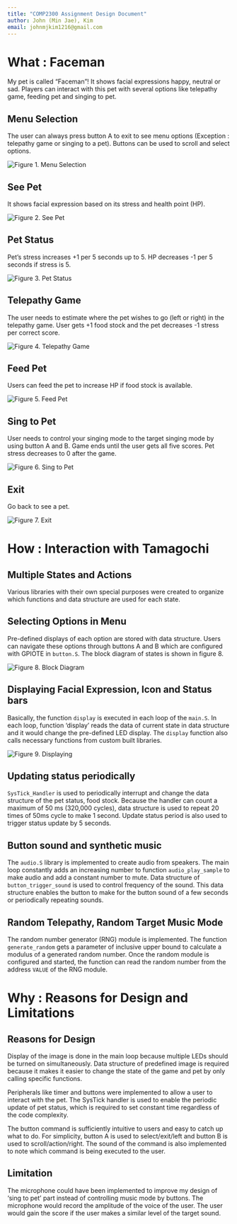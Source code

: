 ```yaml
---
title: "COMP2300 Assignment Design Document"
author: John (Min Jae), Kim
email: johnmjkim1216@gmail.com
---
```


# What : Faceman

My pet is called “Faceman”! It shows facial expressions happy, neutral or sad.  Players can interact with this pet with several options like telepathy game, feeding pet and singing to pet.

## Menu Selection

The user can always press button A to exit to see menu options (Exception : telepathy game or singing to a pet). Buttons can be used to scroll and select options.

![Figure 1. Menu Selection](assets/menu_selection_image.png)

## See Pet

It shows facial expression based on its stress and health point (HP). 

![Figure 2. See Pet](assets/see_pet_image.png)

## Pet Status

Pet’s stress increases +1 per 5 seconds up to 5. HP decreases -1 per 5 seconds if stress is 5.

![Figure 3. Pet Status](assets/pet_status_image.png)

## Telepathy Game

The user needs to estimate where the pet wishes to go (left or right) in the telepathy game. User gets +1 food stock and the pet decreases -1 stress per correct score.

![Figure 4. Telepathy Game](assets/telepathy_game_image.png)

## Feed Pet

Users can feed the pet to increase HP if food stock is available.

![Figure 5. Feed Pet](assets/feed_pet_image.png)

## Sing to Pet

User needs to control your singing mode to the target singing mode by using button A and B. Game ends until the user gets all five scores. Pet stress decreases to 0 after the game.

![Figure 6. Sing to Pet](assets/sing_to_pet_image.png)

## Exit

Go back to see a pet.

![Figure 7. Exit](assets/exit_image.png)

# How : Interaction with Tamagochi 

## Multiple States and Actions

Various libraries with their own special purposes were created to organize which functions and data structure are used for each state.

## Selecting Options in Menu

Pre-defined displays of each option are stored with data structure. Users can navigate these options through buttons A and B which are configured with GPIOTE in <code>button.S</code>. The block diagram of states is shown in figure 8.

![Figure 8. Block Diagram](assets/block_diagram_image.png)

## Displaying Facial Expression, Icon and Status bars

Basically, the function <code>display</code> is executed in each loop of the <code>main.S</code>. In each loop, function ‘display’ reads the data of current state in data structure and it would change the pre-defined LED display. The <code>display</code> function also calls necessary functions from custom built libraries.

![Figure 9. Displaying](assets/displaying_image.png)

## Updating status periodically

<code>SysTick_Handler</code> is used to periodically interrupt and change the data structure of the pet status, food stock. Because the handler can count a maximum of 50 ms (320,000 cycles), data structure is used to repeat 20 times of 50ms cycle to make 1 second. Update status period is also used to trigger status update by 5 seconds.

## Button sound and synthetic music

The <code>audio.S</code> library is implemented to create audio from speakers. The main loop constantly adds an increasing number to function <code>audio_play_sample</code> to make audio and add a constant number to mute. Data structure of <code>button_trigger_sound</code> is used to control frequency of the sound. This data structure enables the button to make for the button sound of a few seconds or periodically repeating sounds.

## Random Telepathy, Random Target Music Mode

The random number generator (RNG) module is implemented. The function <code>generate_random</code> gets a parameter of inclusive upper bound to calculate a modulus of a generated random number. Once the random module is configured and started, the function can read the random number from the address <code>VALUE</code> of the RNG module.

# Why : Reasons for Design and Limitations

## Reasons for Design

Display of the image is done in the main loop because multiple LEDs should be turned on simultaneously. Data structure of predefined image is required because it makes it easier to change the state of the game and pet by only calling specific functions. 

Peripherals like timer and buttons were implemented to allow a user to interact with the pet. The SysTick handler is used to enable the periodic update of pet status, which is required to set constant time regardless of the code complexity. 

The button command is sufficiently intuitive to users and easy to catch up what to do. For simplicity, button A is used to select/exit/left and button B is used to scroll/action/right. The sound of the command is also implemented to note which command is being executed to the user.

## Limitation

The microphone could have been implemented to improve my design of ‘sing to pet’ part instead of controlling music mode by buttons. The microphone would record the amplitude of the voice of the user. The user would gain the score if the user makes a similar level of the target sound.